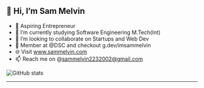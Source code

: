 ## 👋 Hi, I’m Sam Melvin

- 👀 Aspiring Entrepreneur
- 🌱 I’m currently studying Software Engineering M.Tech(Int)
- 💞️ I’m looking to collaborate on Startups and Web Dev 
- 🙋 Member at @DSC and checkout g.dev/imsammelvin
- 🌐 Visit www.sammelvin.com 
- 📫 Reach me on @sammelvin2232002@gmail.com

<!---
imsammelvin/imsammelvin is a ✨ special ✨ repository because its `README.md` (this file) appears on your GitHub profile.
You can click the Preview link to take a look at your changes.
--->
![GitHub stats](https://github-readme-stats.vercel.app/api?username=imsammelvin&show_icons=true&theme=tokyonight)

<hr />
